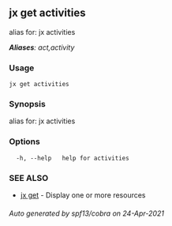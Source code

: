 ## jx get activities

alias for: jx activities

***Aliases**: act,activity*

### Usage

```
jx get activities
```

### Synopsis

alias for: jx activities

### Options

```
  -h, --help   help for activities
```

### SEE ALSO

* [jx get](jx_get.md)	 - Display one or more resources

###### Auto generated by spf13/cobra on 24-Apr-2021
